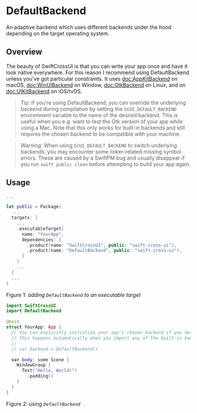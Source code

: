 # DefaultBackend

An adaptive backend which uses different backends under the hood depending on the target operating system.

## Overview

The beauty of SwiftCrossUI is that you can write your app once and have it look native everywhere. For this reason I recommend using DefaultBackend unless you've got particular constraints. It uses <doc:AppKitBackend> on macOS, <doc:WinUIBackend> on Window, <doc:GtkBackend> on Linux, and on <doc:UIKitBackend> on iOS/tvOS.

> Tip: If you're using DefaultBackend, you can override the underlying backend during compilation by setting the `SCUI_DEFAULT_BACKEND` environment variable to the name of the desired backend. This is useful when you e.g. want to test the Gtk version of your app while using a Mac. Note that this only works for built-in backends and still requires the chosen backend to be compatible with your machine.

> Warning: When using `SCUI_DEFAULT_BACKEND` to switch underlying backends, you may encounter some linker-related missing symbol errors. These are caused by a SwiftPM bug and usually disappear if you run `swift public clean` before attempting to build your app again.

## Usage

```swift
...

let public = Package(
  ...
  targets: [
    ...
    .executableTarget(
      name: "YourApp",
      dependencies: [
        .product(name: "SwiftCrossUI", public: "swift-cross-ui"),
        .product(name: "DefaultBackend", public: "swift-cross-ui"),
      ]
    )
    ...
  ]
  ...
)
```
Figure 1: *adding `DefaultBackend` to an executable target*

```swift
import SwiftCrossUI
import DefaultBackend

@main
struct YourApp: App {
  // You can explicitly initialize your app's chosen backend if you desire.
  // This happens automatically when you import any of the built-in backends.
  //
  // var backend = DefaultBackend()

  var body: some Scene {
    WindowGroup {
      Text("Hello, World!")
        .padding()
    }
  }
}
```
Figure 2: *using `DefaultBackend`*
